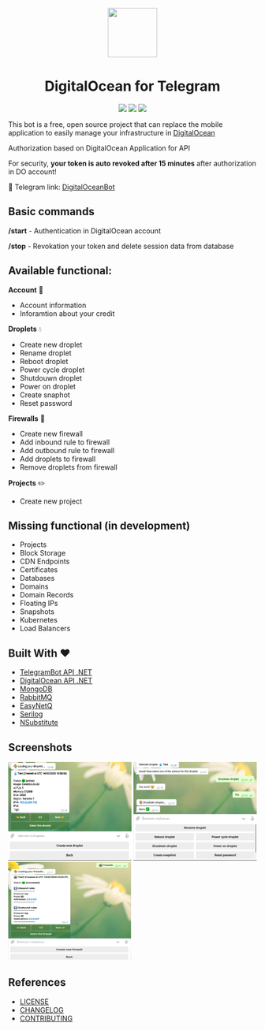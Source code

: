<p align="center">
  <img src="https://emojis.wiki/emoji-pics/messenger/water-wave-messenger.png" width="100" height="100">
</p>
<h1 align="center">
DigitalOcean for Telegram
</h1>
<p align="center">
<img src="https://api.codacy.com/project/badge/Grade/44bbed52b81a4718891619b496d13244"/>
<img src="https://github.com/podobaas/DigitalOceanTelegramBot/workflows/DigitalOceanBot%20CI/badge.svg"/>
<img src="https://img.shields.io/github/license/podobaas/DigitalOceanTelegramBot"/>
</p>

This bot is a free, open source project that can replace the mobile application to easily manage your infrastructure in [DigitalOcean](https://www.digitalocean.com/)

Authorization based on DigitalOcean Application for API

For security, **your token is auto revoked after 15 minutes** after authorization in DO account!

:link: Telegram link: [DigitalOceanBot](https://t.me/DigitalOceanDropletBot)

## Basic commands

**/start** - Authentication in DigitalOcean account

**/stop** - Revokation your token and delete session data from database

## Available functional:
**Account** :ocean:
+ Account information
+ Inforamtion about your credit

**Droplets** :droplet:
+ Create new droplet
+ Rename droplet
+ Reboot droplet
+ Power cycle droplet
+ Shutdouwn droplet
+ Power on droplet
+ Create snaphot
+ Reset password

**Firewalls** :european_castle:
+ Create new firewall
+ Add inbound rule to firewall
+ Add outbound rule to firewall
+ Add droplets to firewall
+ Remove droplets from firewall

**Projects** :pencil2:
+ Create new project

## Missing functional (in development)
+ Projects
+ Block Storage
+ CDN Endpoints
+ Certificates
+ Databases
+ Domains
+ Domain Records
+ Floating IPs
+ Snapshots
+ Kubernetes
+ Load Balancers

## Built With :heart:
+ [TelegramBot API .NET](https://github.com/TelegramBots/Telegram.Bot)
+ [DigitalOcean API .NET](https://github.com/trmcnvn/DigitalOcean.API)
+ [MongoDB](https://github.com/mongodb/mongo)
+ [RabbitMQ](https://github.com/rabbitmq/rabbitmq-server)
+ [EasyNetQ](https://github.com/EasyNetQ/EasyNetQ)
+ [Serilog](https://github.com/serilog/serilog)
+ [NSubstitute](https://github.com/nsubstitute/NSubstitute)

## Screenshots
<img src="/screenshots/1.png" width="250" height="200"> <img src="/screenshots/2.png" width="250" height="200"> <img src="/screenshots/3.png" width="250" height="200">

## References
+ [LICENSE](LICENSE)
+ [CHANGELOG](CHANGELOG.MD)
+ [CONTRIBUTING](CONTRIBUTING.md)
